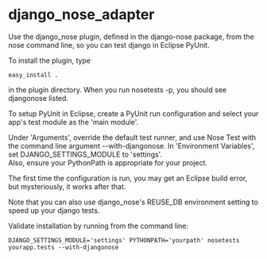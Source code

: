 django_nose_adapter
===================

Use the django_nose plugin, defined in the django-nose package, from the nose command line, 
so you can test django in Eclipse PyUnit.

To install the plugin, type

```
easy_install . 
```

in the plugin directory.  When you run nosetests -p, you should see djangonose listed.

To setup PyUnit in Eclipse, create a PyUnit run configuration and select your app's test module 
as the 'main module'.

Under 'Arguments', override the default test runner, and use Nose Test with the command line 
argument --with-djangonose.  In 'Environment Variables', set DJANGO_SETTINGS_MODULE to 'settings'.  
Also, ensure your PythonPath is appropriate for your project.

The first time the configuration is run, you may get an Eclipse build error, but mysteriously, 
it works after that.  

Note that you can also use django_nose's REUSE_DB environment setting to speed up your django tests.

Validate installation by running from the command line:
```
DJANGO_SETTINGS_MODULE='settings' PYTHONPATH='yourpath' nosetests yourapp.tests --with-djangonose
``` 